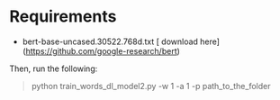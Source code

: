 # Requirements
- bert-base-uncased.30522.768d.txt [ download here] (https://github.com/google-research/bert) 

Then, run the following:

> python train_words_dl_model2.py -w 1 -a 1 -p path_to_the_folder             
